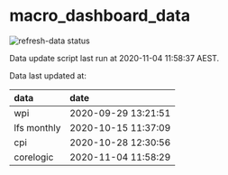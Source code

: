 
<!-- README.md is generated from README.Rmd. Please edit that file -->

# macro\_dashboard\_data

<!-- badges: start -->

![refresh-data
status](https://github.com/MattCowgill/macro_dashboard_data/workflows/refresh-data/badge.svg)

<!-- badges: end -->

Data update script last run at 2020-11-04 11:58:37 AEST.

Data last updated at:

| data        | date                |
| :---------- | :------------------ |
| wpi         | 2020-09-29 13:21:51 |
| lfs monthly | 2020-10-15 11:37:09 |
| cpi         | 2020-10-28 12:30:56 |
| corelogic   | 2020-11-04 11:58:29 |
